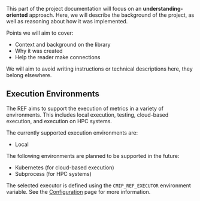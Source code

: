 This part of the project documentation
will focus on an **understanding-oriented** approach.
Here, we will describe the background of the project,
as well as reasoning about how it was implemented.

Points we will aim to cover:

- Context and background on the library
- Why it was created
- Help the reader make connections

We will aim to avoid writing instructions or technical descriptions here,
they belong elsewhere.


## Execution Environments

The REF aims to support the execution of metrics in a variety of environments.
This includes local execution, testing, cloud-based execution, and execution on HPC systems.

The currently supported execution environments are:

* Local

The following environments are planned to be supported in the future:

* Kubernetes (for cloud-based execution)
* Subprocess (for HPC systems)

The selected executor is defined using the `CMIP_REF_EXECUTOR` environment variable.
See the [Configuration](configuration.md) page for more information.
